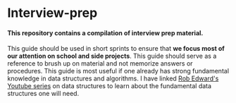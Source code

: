 ﻿# Interview-prep
#### This repository contains a compilation of interview prep material.

This guide should be used in short sprints to ensure that **we focus most of our attention on school and side projects**. This guide should serve as a reference to brush up on material and not memorize answers or procedures. This guide is most useful if one already has strong fundamental knowledge in data structures and algorithms. I have linked [Rob Edward's Youtube series](https://www.youtube.com/playlist?list=PLpPXw4zFa0uKKhaSz87IowJnOTzh9tiBk) on data structures to learn about the fundamental data structures one will need.
